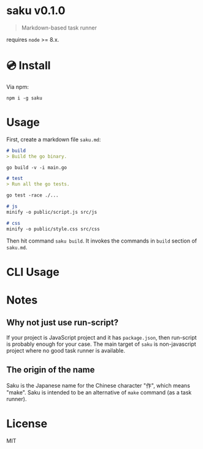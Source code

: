 # saku v0.1.0

> Markdown-based task runner

requires `node` >= 8.x.

# :cd: Install

Via npm:

    npm i -g saku

# Usage

First, create a markdown file `saku.md`:

```md
# build
> Build the go binary.

go build -v -i main.go

# test
> Run all the go tests.

go test -race ./...

# js
minify -o public/script.js src/js

# css
minify -o public/style.css src/css
```

Then hit command `saku build`. It invokes the commands in `build` section of `saku.md`.

# CLI Usage

# Notes

## Why not just use run-script?

If your project is JavaScript project and it has `package.json`, then run-script is probably enough for your case. The main target of `saku` is non-javascript project where no good task runner is available.

## The origin of the name

Saku is the Japanese name for the Chinese character "作", which means "make". Saku is intended to be an alternative of `make` command (as a task runner).

# License

MIT
